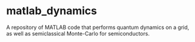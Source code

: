 # matlab_dynamics
A repository of MATLAB code that performs quantum dynamics on a grid, as well as semiclassical Monte-Carlo for semiconductors.
